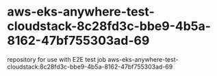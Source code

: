 # aws-eks-anywhere-test-cloudstack-8c28fd3c-bbe9-4b5a-8162-47bf755303ad-69
repository for use with E2E test job aws-eks-anywhere-test-cloudstack:8c28fd3c-bbe9-4b5a-8162-47bf755303ad-69
